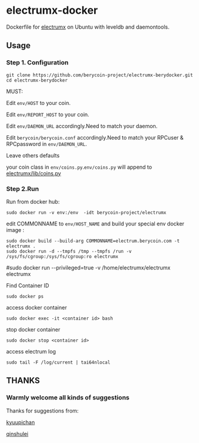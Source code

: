 # electrumx-docker
Dockerfile for [electrumx](https://github.com/berycoin-project/electrumx) on Ubuntu with leveldb and daemontools.

## Usage
### Step 1. Configuration
```
git clone https://github.com/berycoin-project/electrumx-berydocker.git
cd electrumx-berydocker
```
MUST:

Edit `env/HOST` to your coin.

Edit `env/REPORT_HOST` to your coin.

Edit `env/DAEMON_URL` accordingly.Need to match your daemon.

Edit `berycoin/berycoin.conf` accordingly.Need to match your RPCuser & RPCpassword in `env/DAEMON_URL`.

Leave others defaults

your coin class in `env/coins.py`.`env/coins.py` will append to [electrumx/lib/coins.py](https://github.com/berycoin-project/electrumx/blob/master/lib/coins.py)



### Step 2.Run
Run from docker hub:
```shell
sudo docker run -v env:/env  -idt berycoin-project/electrumx
```

edit COMMONNAME to `env/HOST_NAME` and build your special env docker image :
```shell
sudo docker build --build-arg COMMONNAME=electrum.berycoin.com -t electrumx .
sudo docker run -d --tmpfs /tmp --tmpfs /run -v /sys/fs/cgroup:/sys/fs/cgroup:ro electrumx
```
#sudo docker run --privileged=true -v /home/electrumx/electrumx electrumx

Find Container ID
```
sudo docker ps
```

access docker container
```
sudo docker exec -it <container id> bash
```

stop docker container
```
sudo docker stop <container id>
```

access electrum log
```
sudo tail -F /log/current | tai64nlocal
```


## THANKS

### Warmly welcome all kinds of suggestions

Thanks for suggestions from:

[kyuupichan](https://github.com/kyuupichan/electrumx)

[qinshulei](https://github.com/qinshulei)

